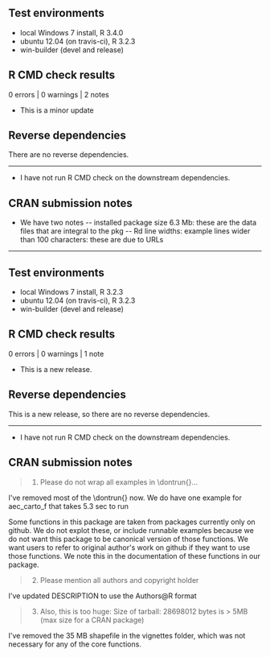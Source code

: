 ## Test environments
* local Windows 7 install, R 3.4.0
* ubuntu 12.04 (on travis-ci), R 3.2.3
* win-builder (devel and release)

## R CMD check results

0 errors | 0 warnings | 2 notes

* This is a minor update

## Reverse dependencies

There are no reverse dependencies.

---

* I have not run R CMD check on the downstream dependencies.

## CRAN submission notes

* We have two notes
-- installed package size 6.3 Mb: these are the data files that are integral to the pkg
-- Rd line widths: example lines wider than 100 characters: these are due to URLs




---------------------------------------------------------------------------------
## Test environments
* local Windows 7 install, R 3.2.3
* ubuntu 12.04 (on travis-ci), R 3.2.3
* win-builder (devel and release)

## R CMD check results

0 errors | 0 warnings | 1 note

* This is a new release.

## Reverse dependencies

This is a new release, so there are no reverse dependencies.

---

* I have not run R CMD check on the downstream dependencies.

## CRAN submission notes

> 1. Please do not wrap all examples in \dontrun{}...

I've removed most of the \dontrun{} now. We do have one example for aec_carto_f that takes 5.3 sec to run

Some functions in this package are taken from packages currently only on github. We do not explot these, or include runnable examples because we do not want this package to be canonical version of those functions. We want users to refer to original author's work on github if they want to use those functions. We note this in the documentation of these functions in our package. 

> 2. Please mention all authors and copyright holder

I've updated DESCRIPTION to use the Authors@R format

> 3. Also, this is too huge: Size of tarball: 28698012 bytes is > 5MB (max size for a CRAN package)

I've removed the 35 MB shapefile in the vignettes folder, which was not necessary for any of the core functions. 
  